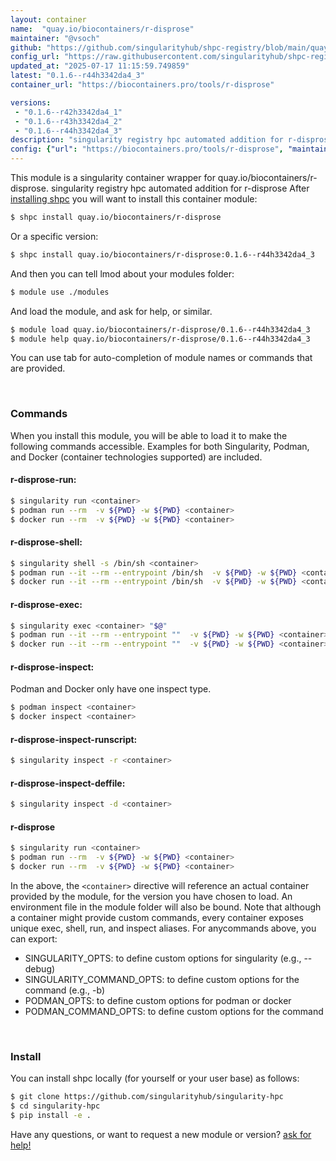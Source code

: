 ```yaml
---
layout: container
name:  "quay.io/biocontainers/r-disprose"
maintainer: "@vsoch"
github: "https://github.com/singularityhub/shpc-registry/blob/main/quay.io/biocontainers/r-disprose/container.yaml"
config_url: "https://raw.githubusercontent.com/singularityhub/shpc-registry/main/quay.io/biocontainers/r-disprose/container.yaml"
updated_at: "2025-07-17 11:15:59.749859"
latest: "0.1.6--r44h3342da4_3"
container_url: "https://biocontainers.pro/tools/r-disprose"

versions:
 - "0.1.6--r42h3342da4_1"
 - "0.1.6--r43h3342da4_2"
 - "0.1.6--r44h3342da4_3"
description: "singularity registry hpc automated addition for r-disprose"
config: {"url": "https://biocontainers.pro/tools/r-disprose", "maintainer": "@vsoch", "description": "singularity registry hpc automated addition for r-disprose", "latest": {"0.1.6--r44h3342da4_3": "sha256:5e7a097674ac977d856ec05b4d28b87e479fb25ecac981b4914ef2e973051e66"}, "tags": {"0.1.6--r42h3342da4_1": "sha256:9f491d1c4c3c4c46dc5a6fa44dfc3a4cbf280f609cce107589b5af045c871c70", "0.1.6--r43h3342da4_2": "sha256:98a73cd4550e8ad3625df3ba498900a59b9ddc844dea2e9d937c1ebf249fd667", "0.1.6--r44h3342da4_3": "sha256:5e7a097674ac977d856ec05b4d28b87e479fb25ecac981b4914ef2e973051e66"}, "docker": "quay.io/biocontainers/r-disprose"}
---
```


This module is a singularity container wrapper for quay.io/biocontainers/r-disprose.
singularity registry hpc automated addition for r-disprose
After [installing shpc](#install) you will want to install this container module:


```bash
$ shpc install quay.io/biocontainers/r-disprose
```

Or a specific version:

```bash
$ shpc install quay.io/biocontainers/r-disprose:0.1.6--r44h3342da4_3
```

And then you can tell lmod about your modules folder:

```bash
$ module use ./modules
```

And load the module, and ask for help, or similar.

```bash
$ module load quay.io/biocontainers/r-disprose/0.1.6--r44h3342da4_3
$ module help quay.io/biocontainers/r-disprose/0.1.6--r44h3342da4_3
```

You can use tab for auto-completion of module names or commands that are provided.

<br>

### Commands

When you install this module, you will be able to load it to make the following commands accessible.
Examples for both Singularity, Podman, and Docker (container technologies supported) are included.

#### r-disprose-run:

```bash
$ singularity run <container>
$ podman run --rm  -v ${PWD} -w ${PWD} <container>
$ docker run --rm  -v ${PWD} -w ${PWD} <container>
```

#### r-disprose-shell:

```bash
$ singularity shell -s /bin/sh <container>
$ podman run --it --rm --entrypoint /bin/sh  -v ${PWD} -w ${PWD} <container>
$ docker run --it --rm --entrypoint /bin/sh  -v ${PWD} -w ${PWD} <container>
```

#### r-disprose-exec:

```bash
$ singularity exec <container> "$@"
$ podman run --it --rm --entrypoint ""  -v ${PWD} -w ${PWD} <container> "$@"
$ docker run --it --rm --entrypoint ""  -v ${PWD} -w ${PWD} <container> "$@"
```

#### r-disprose-inspect:

Podman and Docker only have one inspect type.

```bash
$ podman inspect <container>
$ docker inspect <container>
```

#### r-disprose-inspect-runscript:

```bash
$ singularity inspect -r <container>
```

#### r-disprose-inspect-deffile:

```bash
$ singularity inspect -d <container>
```



#### r-disprose

```bash
$ singularity run <container>
$ podman run --rm  -v ${PWD} -w ${PWD} <container>
$ docker run --rm  -v ${PWD} -w ${PWD} <container>
```


In the above, the `<container>` directive will reference an actual container provided
by the module, for the version you have chosen to load. An environment file in the
module folder will also be bound. Note that although a container
might provide custom commands, every container exposes unique exec, shell, run, and
inspect aliases. For anycommands above, you can export:

 - SINGULARITY_OPTS: to define custom options for singularity (e.g., --debug)
 - SINGULARITY_COMMAND_OPTS: to define custom options for the command (e.g., -b)
 - PODMAN_OPTS: to define custom options for podman or docker
 - PODMAN_COMMAND_OPTS: to define custom options for the command

<br>

### Install

You can install shpc locally (for yourself or your user base) as follows:

```bash
$ git clone https://github.com/singularityhub/singularity-hpc
$ cd singularity-hpc
$ pip install -e .
```

Have any questions, or want to request a new module or version? [ask for help!](https://github.com/singularityhub/singularity-hpc/issues)